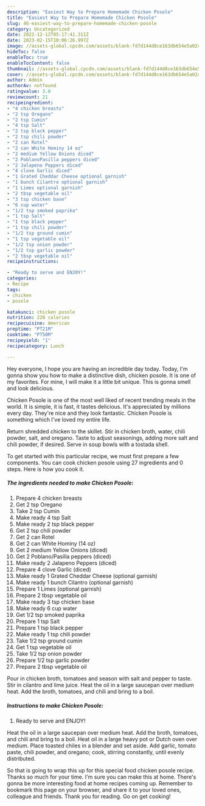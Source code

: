 ```yaml
---
description: "Easiest Way to Prepare Homemade Chicken Posole"
title: "Easiest Way to Prepare Homemade Chicken Posole"
slug: 46-easiest-way-to-prepare-homemade-chicken-posole
category: Uncategorized
date: 2022-12-12T05:17:41.311Z
date: 2023-02-15T10:06:26.997Z
image: //assets-global.cpcdn.com/assets/blank-fd7d144d8ce163db654e5a02c40b08a2775adb7897d16e4062681dc7e1b2800f.png
hideToc: false
enableToc: true
enableTocContent: false
thumbnail: //assets-global.cpcdn.com/assets/blank-fd7d144d8ce163db654e5a02c40b08a2775adb7897d16e4062681dc7e1b2800f.png
cover: //assets-global.cpcdn.com/assets/blank-fd7d144d8ce163db654e5a02c40b08a2775adb7897d16e4062681dc7e1b2800f.png
author: Admin
authorAv: notfound
ratingvalue: 3.8
reviewcount: 21
recipeingredient:
- "4 chicken breasts"
- "2 tsp Oregano"
- "2 tsp Cumin"
- "4 tsp Salt"
- "2 tsp black pepper"
- "2 tsp chili powder"
- "2 can Rotel"
- "2 can White Hominy 14 oz"
- "2 medium Yellow Onions diced"
- "2 PoblanoPasilla peppers diced"
- "2 Jalapeno Peppers diced"
- "4 clove Garlic diced"
- "1 Grated Cheddar Cheese optional garnish"
- "1 bunch Cilantro optional garnish"
- "1 Limes optional garnish"
- "2 tbsp vegetable oil"
- "3 tsp chicken base"
- "6 cup water"
- "1/2 tsp smoked paprika"
- "1 tsp Salt"
- "1 tsp black pepper"
- "1 tsp chili powder"
- "1/2 tsp ground cumin"
- "1 tsp vegetable oil"
- "1/2 tsp onion powder"
- "1/2 tsp garlic powder"
- "2 tbsp vegetable oil"
recipeinstructions:

- "Ready to serve and ENJOY!"
categories:
- Recipe
tags:
- chicken
- posole

katakunci: chicken posole 
nutrition: 228 calories
recipecuisine: American
preptime: "PT21M"
cooktime: "PT50M"
recipeyield: "1"
recipecategory: Lunch

---
```



Hey everyone, I hope you are having an incredible day today. Today, I'm gonna show you how to make a distinctive dish, chicken posole. It is one of my favorites. For mine, I will make it a little bit unique. This is gonna smell and look delicious.

Chicken Posole is one of the most well liked of recent trending meals in the world. It is simple, it is fast, it tastes delicious. It's appreciated by millions every day. They're nice and they look fantastic. Chicken Posole is something which I've loved my entire life.

Return shredded chicken to the skillet. Stir in chicken broth, water, chili powder, salt, and oregano. Taste to adjust seasonings, adding more salt and chili powder, if desired. Serve in soup bowls with a tostada shell.


To get started with this particular recipe, we must first prepare a few components. You can cook chicken posole using 27 ingredients and 0 steps. Here is how you cook it.

<!--inarticleads1-->

##### The ingredients needed to make Chicken Posole:

1. Prepare 4 chicken breasts
1. Get 2 tsp Oregano
1. Take 2 tsp Cumin
1. Make ready 4 tsp Salt
1. Make ready 2 tsp black pepper
1. Get 2 tsp chili powder
1. Get 2 can Rotel
1. Get 2 can White Hominy (14 oz)
1. Get 2 medium Yellow Onions (diced)
1. Get 2 Poblano/Pasilla peppers (diced)
1. Make ready 2 Jalapeno Peppers (diced)
1. Prepare 4 clove Garlic (diced)
1. Make ready 1 Grated Cheddar Cheese (optional garnish)
1. Make ready 1 bunch Cilantro (optional garnish)
1. Prepare 1 Limes (optional garnish)
1. Prepare 2 tbsp vegetable oil
1. Make ready 3 tsp chicken base
1. Make ready 6 cup water
1. Get 1/2 tsp smoked paprika
1. Prepare 1 tsp Salt
1. Prepare 1 tsp black pepper
1. Make ready 1 tsp chili powder
1. Take 1/2 tsp ground cumin
1. Get 1 tsp vegetable oil
1. Take 1/2 tsp onion powder
1. Prepare 1/2 tsp garlic powder
1. Prepare 2 tbsp vegetable oil


Pour in chicken broth, tomatoes and season with salt and pepper to taste. Stir in cilantro and lime juice. Heat the oil in a large saucepan over medium heat. Add the broth, tomatoes, and chili and bring to a boil. 

<!--inarticleads2-->

##### Instructions to make Chicken Posole:


1. Ready to serve and ENJOY!

Heat the oil in a large saucepan over medium heat. Add the broth, tomatoes, and chili and bring to a boil. Heat oil in a large heavy pot or Dutch oven over medium. Place toasted chiles in a blender and set aside. Add garlic, tomato paste, chili powder, and oregano; cook, stirring constantly, until evenly distributed. 

So that is going to wrap this up for this special food chicken posole recipe. Thanks so much for your time. I'm sure you can make this at home. There's gonna be more interesting food at home recipes coming up. Remember to bookmark this page on your browser, and share it to your loved ones, colleague and friends. Thank you for reading. Go on get cooking!
